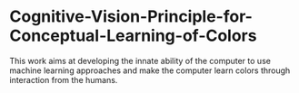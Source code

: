 # Cognitive-Vision-Principle-for-Conceptual-Learning-of-Colors 

This work aims at developing the innate ability of the computer to use machine learning approaches and make the computer learn colors through interaction from the humans.
